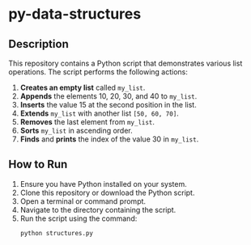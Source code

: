 # py-data-structures

## Description

This repository contains a Python script that demonstrates various list operations. The script performs the following actions:

1. **Creates an empty list** called `my_list`.
2. **Appends** the elements 10, 20, 30, and 40 to `my_list`.
3. **Inserts** the value 15 at the second position in the list.
4. **Extends** `my_list` with another list `[50, 60, 70]`.
5. **Removes** the last element from `my_list`.
6. **Sorts** `my_list` in ascending order.
7. **Finds** and **prints** the index of the value 30 in `my_list`.

## How to Run

1. Ensure you have Python installed on your system.
2. Clone this repository or download the Python script.
3. Open a terminal or command prompt.
4. Navigate to the directory containing the script.
5. Run the script using the command:
   ```bash
   python structures.py